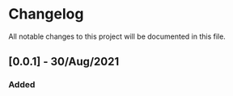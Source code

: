 # Changelog

All notable changes to this project will be documented in this file.

## [0.0.1] - 30/Aug/2021

### Added